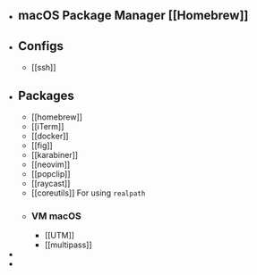 - ## macOS Package Manager [[Homebrew]]
- ## Configs
	- [[ssh]]
- ## Packages
	- [[homebrew]]
	- [[iTerm]]
	- [[docker]]
	- [[fig]]
	- [[karabiner]]
	- [[neovim]]
	- [[popclip]]
	- [[raycast]]
	- [[coreutils]]  For using `realpath`
	- ### VM macOS
		- [[UTM]]
		- [[multipass]]
-
-
